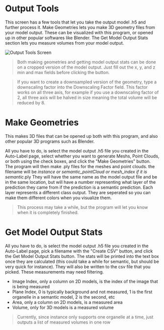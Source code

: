 # Output Tools

This screen has a few tools that let you take the output model .h5 and further process it. Make Geometries lets you make 3D geometry files from your model output. These can be visualized with this program, or opened up in other popular softwares like Blender. The Get Model Output Stats section lets you measure volumes from your model output.

![Output Tools Screen](https://github.com/ajbrookhouse/WSU_PlantBio_ML/blob/main/screenshots/outputToolsScreenshot.png)

> Both making geometries and getting model output stats can be done on a cropped version of the model output. Just fill out the x, y, and z min and max fields before clicking the button.

> If you want to create a downsampled version of the geometry, type a downscaling factor into the Downscaling Factor field. This factor works on all three axis, for example if you use a downscaling factor of 2, all three axis will be halved in size meaning the total volume will be reduced by 8.

# Make Geometries

This makes 3D files that can be opened up both with this program, and also other popular 3D programs such as Blender.

All you have to do, is select the model output .h5 file you created in the Auto-Label page, select whether you want to generate Meshs, Point Clouds, or both using the check boxes, and click the "Make Geometries" button.
The program will then make .ply files for the meshes and point clouds. the filename will be <theH5FilenameYouMadeItFrom>_instance or semantic_pointCloud or mesh_index if it is semantic_.ply
They will have the same name as the model output file and be in the same location, but will have a number representing what layer of the prediction they came from if the prediction is a semantic prediction.
Each layer represents a different class output. They are seperated so you can make them different colors when you visualize them.

> This process may take a while, but the program will let you know when it is completely finished.

# Get Model Output Stats

All you have to do, is select the model output .h5 file you created in the Auto-Label page, pick a filename with the "Create CSV" button, and click the Get Model Output Stats button.
The stats will be printed into the text box once they are calculated (this could take a while for semantic, but should be very quick for instance). They will also be written to the csv file that you picked. These measurements may need filtering.

- Image Index, only a column on 2D models, is the index of the image that is being measured
- Plane Index, 0 is typically background and not measured, 1 is the first organelle in a semantic model, 2 is the second, etc
- Area, only a column on 2D models, is a measured area
- Volume, only for 3D models is a measured volume

> Currently, since instance only supports one organelle at a time, just outputs a list of measured volumes in one row
